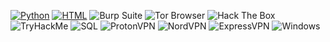 [![Python](https://img.shields.io/badge/Python-3776AB?style=for-the-badge&logo=python&logoColor=white)](https://www.python.org/)
[![HTML](https://img.shields.io/badge/HTML-E34F26?style=for-the-badge&logo=html5&logoColor=white)](https://developer.mozilla.org/en-US/docs/Web/HTML)
![Burp Suite](https://img.shields.io/badge/Burp_Suite-FF8800?style=for-the-badge&logo=burp-suite&logoColor=white)
![Tor Browser](https://img.shields.io/badge/Tor_Browser-7E00FF?style=for-the-badge&logo=tor-browser&logoColor=white)
![Hack The Box](https://img.shields.io/badge/Hack_The_Box-00FF00?style=for-the-badge&logo=hack-the-box&logoColor=black)
![TryHackMe](https://img.shields.io/badge/TryHackMe-FF6600?style=for-the-badge&logo=tryhackme&logoColor=white)
![SQL](https://img.shields.io/badge/SQL-000000?style=for-the-badge&logo=mysql&logoColor=white)
![ProtonVPN](https://img.shields.io/badge/ProtonVPN-000000?style=for-the-badge&logo=protonvpn&logoColor=2f9e44)
![NordVPN](https://img.shields.io/badge/NordVPN-000000?style=for-the-badge&logo=nordvpn&logoColor=00c1d4)
![ExpressVPN](https://img.shields.io/badge/ExpressVPN-000000?style=for-the-badge&logo=expressvpn&logoColor=ff2d20)
![Windows](https://img.shields.io/badge/Windows-0078D6?style=for-the-badge&logo=windows&logoColor=white)